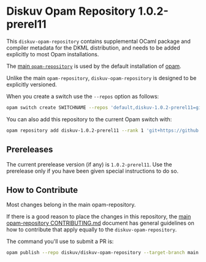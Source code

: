 # Diskuv Opam Repository 1.0.2-prerel11

This `diskuv-opam-repository` contains supplemental OCaml package and compiler
metadata for the DKML distribution, and needs to be added explicitly to most
Opam installations.

The [main `opam-repository`](https://github.com/ocaml/opam-repository)
is used by the default installation of [opam](https://opam.ocaml.org/).

Unlike the main `opam-repository`, `diskuv-opam-repository` is designed to
be explicitly versioned.

When you create a switch use the `--repos` option as follows:

```bash
opam switch create SWITCHNAME --repos 'default,diskuv-1.0.2-prerel11=git+https://github.com/diskuv/diskuv-opam-repository.git#v1.0.2-prerel11' 4.12.1
```

You can also add this repository to the current Opam switch with:

```bash
opam repository add diskuv-1.0.2-prerel11 --rank 1 'git+https://github.com/diskuv/diskuv-opam-repository.git#v1.0.2-prerel11'
```

## Prereleases

The current prerelease version (if any) is `1.0.2-prerel11`. Use the prerelease only if you have been given
special instructions to do so.

## How to Contribute

Most changes belong in the main opam-repository.

If there is a good reason to place the changes in this repository, the
[main opam-repository CONTRIBUTING.md](https://github.com/ocaml/opam-repository/blob/master/CONTRIBUTING.md)
document has general guidelines on how to contribute that apply equally to
the `diskuv-opam-repository`.

The command you'll use to submit a PR is:

```bash
opam publish --repo diskuv/diskuv-opam-repository --target-branch main
```
